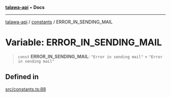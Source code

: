 [**talawa-api**](../../README.md) • **Docs**

***

[talawa-api](../../modules.md) / [constants](../README.md) / ERROR\_IN\_SENDING\_MAIL

# Variable: ERROR\_IN\_SENDING\_MAIL

> `const` **ERROR\_IN\_SENDING\_MAIL**: `"Error in sending mail"` = `"Error in sending mail"`

## Defined in

[src/constants.ts:88](https://github.com/PalisadoesFoundation/talawa-api/blob/3bacbf38707ebd3e3e5f1bc5b4cc7aa3b2adc169/src/constants.ts#L88)
